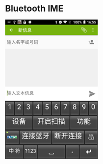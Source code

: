 # Bluetooth IME
<img src="https://github.com/lichao3140/IDataIME/blob/master/screenshots/device-2018-06-11-165546.png" width="60%"/>
